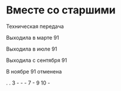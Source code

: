 # Вместе со старшими

Техническая передача

Выходила в марте 91

Выходила в июле 91

Выходила с сентября 91

В ноябре 91 отменена

.   .   3   -   -   -
7   -   9   10  -
